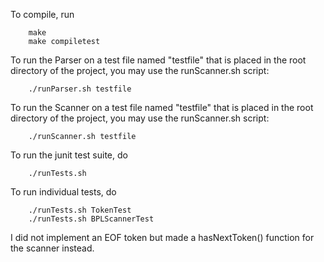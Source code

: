 To compile, run

        make
        make compiletest

To run the Parser on a test file named "testfile" that is placed in the root
directory of the project, you may use the runScanner.sh script:

        ./runParser.sh testfile

To run the Scanner on a test file named "testfile" that is placed in the root
directory of the project, you may use the runScanner.sh script:

        ./runScanner.sh testfile

To run the junit test suite, do

        ./runTests.sh

To run individual tests, do

        ./runTests.sh TokenTest
        ./runTests.sh BPLScannerTest

I did not implement an EOF token but made a hasNextToken() function for the
scanner instead.

